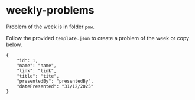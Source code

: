 # weekly-problems

Problem of the week is in folder `pow`.

Follow the provided `template.json` to create a problem of the week or copy below. 

```
{
    "id": 1,
    "name": "name",
    "link": "link",
    "title": "tite",
    "presentedBy": "presentedBy",
    "datePresented": "31/12/2025"
}
```